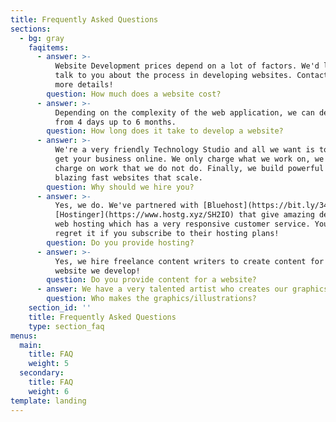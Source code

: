 ```yaml
---
title: Frequently Asked Questions
sections:
  - bg: gray
    faqitems:
      - answer: >-
          Website Development prices depend on a lot of factors. We'd love to
          talk to you about the process in developing websites. Contact us for
          more details!
        question: How much does a website cost?
      - answer: >-
          Depending on the complexity of the web application, we can develop one
          from 4 days up to 6 months.
        question: How long does it take to develop a website?
      - answer: >-
          We're a very friendly Technology Studio and all we want is to help you
          get your business online. We only charge what we work on, we do not
          charge on work that we do not do. Finally, we build powerful and
          blazing fast websites that scale.
        question: Why should we hire you?
      - answer: >-
          Yes, we do. We've partnered with [Bluehost](https://bit.ly/34Cvn94) &
          [Hostinger](https://www.hostg.xyz/SH2IO) that give amazing deals on
          web hosting which has a very responsive customer service. You won't
          regret it if you subscribe to their hosting plans!
        question: Do you provide hosting?
      - answer: >-
          Yes, we hire freelance content writers to create content for each
          website we develop!
        question: Do you provide content for a website?
      - answer: We have a very talented artist who creates our graphics/illustrations.
        question: Who makes the graphics/illustrations?
    section_id: ''
    title: Frequently Asked Questions
    type: section_faq
menus:
  main:
    title: FAQ
    weight: 5
  secondary:
    title: FAQ
    weight: 6
template: landing
---
```



